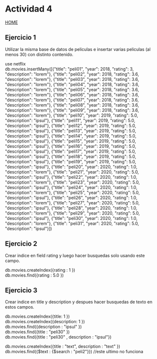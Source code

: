 # Actividad 4

[HOME](./README.md)  
## Ejercicio 1  
Utilizar la misma base de datos de peliculas e insertar varias peliculas (al menos 30) con distinto contenido.  

use netflix  
db.movies.insertMany([{"title": "peli01", "year": 2018, "rating": 3, "description": "lorem"}, {"title": "peli02", "year": 2018, "rating": 3.6, "description": "lorem"}, {"title": "peli03", "year": 2018, "rating": 3.6, "description": "lorem"}, {"title": "peli04", "year": 2018, "rating": 3.6, "description": "lorem"}, {"title": "peli05", "year": 2018, "rating": 3.6, "description": "lorem"}, {"title": "peli06", "year": 2018, "rating": 3.6, "description": "lorem"}, {"title": "peli07", "year": 2018, "rating": 3.6, "description": "lorem"}, {"title": "peli08", "year": 2018, "rating": 3.6, "description": "lorem"}, {"title": "peli09", "year": 2018, "rating": 3.6, "description": "lorem"}, {"title": "peli10", "year": 2019, "rating": 5.0, "description": "ipsul"}, {"title": "peli11", "year": 2019, "rating": 5.0, "description": "ipsul"}, {"title": "peli12", "year": 2019, "rating": 5.0, "description": "ipsul"}, {"title": "peli13", "year": 2019, "rating": 5.0, "description": "ipsul"}, {"title": "peli14", "year": 2019, "rating": 5.0, "description": "ipsul"}, {"title": "peli15", "year": 2019, "rating": 5.0, "description": "ipsul"}, {"title": "peli16", "year": 2019, "rating": 5.0, "description": "ipsul"}, {"title": "peli17", "year": 2019, "rating": 5.0, "description": "ipsul"}, {"title": "peli18", "year": 2019, "rating": 5.0, "description": "ipsul"}, {"title": "peli19", "year": 2019, "rating": 5.0, "description": "ipsul"}, {"title": "peli20", "year": 2020, "rating": 1.0, "description": "lorem"}, {"title": "peli21", "year": 2020, "rating": 5.0, "description": "ipsul"}, {"title": "peli22", "year": 2020, "rating": 1.0, "description": "lorem"}, {"title": "peli23", "year": 2020, "rating": 5.0, "description": "ipsul"}, {"title": "peli24", "year": 2020, "rating": 1.0, "description": "lorem"}, {"title": "peli25", "year": 2020, "rating": 5.0, "description": "ipsul"}, {"title": "peli26", "year": 2020, "rating": 1.0, "description": "lorem"}, {"title": "peli27", "year": 2020, "rating": 5.0, "description": "ipsul"}, {"title": "peli28", "year": 2020, "rating": 1.0, "description": "lorem"}, {"title": "peli29", "year": 2020, "rating": 5.0, "description": "ipsul"}, {"title": "peli30", "year": 2020, "rating": 1.0, "description": "lorem"}, {"title": "peli31", "year": 2020, "rating": 5.0, "description": "ipsul"}])  
## Ejercicio 2  
Crear indice en field rating y luego hacer busquedas solo usando este campo.  

db.movies.createIndex({rating : 1 })  
db.movies.find({rating : 5.0 })

## Ejercicio 3  
Crear indice en title y description y despues hacer busquedas de texto en estos campos.  

db.movies.createIndex({title: 1 })  
db.movies.createIndex({description: 1 })  
db.movies.find({description : "ipsul" })  
db.movies.find({title : "peli30" })  
db.movies.find({title : "peli30" , description : "ipsul"})  

db.movies.createIndex({title : "text", description : "text" })  
db.movies.find({$text : {$search : "peli2"}}) //este ultimo no funciona  
